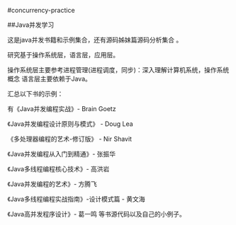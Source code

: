 #concurrency-practice

##Java并发学习

这是java并发书籍和示例集合，还有源码姊妹篇源码分析集合 。

研究基于操作系统层，语言层，应用层。

操作系统层主要参考进程管理(进程调度，同步)：深入理解计算机系统，操作系统概念
语言层主要依赖于Java。

汇总以下书的示例：

有《Java并发编程实战》- Brain Goetz

《Java并发编程设计原则与模式》 - Doug Lea

《多处理器编程的艺术-修订版》 - Nir Shavit

《Java并发编程从入门到精通》- 张振华

《Java多线程编程核心技术》- 高洪岩

《Java并发编程的艺术》- 方腾飞

《Java多线程编程实战指南》-设计模式篇 - 黄文海

《Java高并发程序设计》- 葛一鸣 等书源代码以及自己的小例子。

